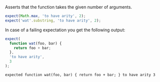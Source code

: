 Asserts that the function takes the given number of arguments.

```js
expect(Math.max, 'to have arity', 2);
expect('wat'.substring, 'to have arity', 2);
```

In case of a failing expectation you get the following output:

```js
expect(
  function wat(foo, bar) {
    return foo + bar;
  },
  'to have arity',
  3
);
```

```output
expected function wat(foo, bar) { return foo + bar; } to have arity 3
```

